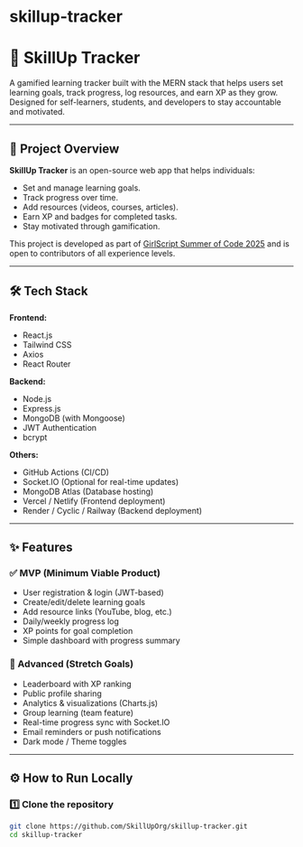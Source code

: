 # skillup-tracker

# 🧠 SkillUp Tracker

A gamified learning tracker built with the MERN stack that helps users set learning goals, track progress, log resources, and earn XP as they grow. Designed for self-learners, students, and developers to stay accountable and motivated.

---

## 🚀 Project Overview

**SkillUp Tracker** is an open-source web app that helps individuals:
- Set and manage learning goals.
- Track progress over time.
- Add resources (videos, courses, articles).
- Earn XP and badges for completed tasks.
- Stay motivated through gamification.

This project is developed as part of [GirlScript Summer of Code 2025](https://gssoc.girlscript.tech/) and is open to contributors of all experience levels.

---

## 🛠️ Tech Stack

**Frontend:**
- React.js
- Tailwind CSS
- Axios
- React Router

**Backend:**
- Node.js
- Express.js
- MongoDB (with Mongoose)
- JWT Authentication
- bcrypt

**Others:**
- GitHub Actions (CI/CD)
- Socket.IO (Optional for real-time updates)
- MongoDB Atlas (Database hosting)
- Vercel / Netlify (Frontend deployment)
- Render / Cyclic / Railway (Backend deployment)

---

## ✨ Features

### ✅ MVP (Minimum Viable Product)
- User registration & login (JWT-based)
- Create/edit/delete learning goals
- Add resource links (YouTube, blog, etc.)
- Daily/weekly progress log
- XP points for goal completion
- Simple dashboard with progress summary

### 🔄 Advanced (Stretch Goals)
- Leaderboard with XP ranking
- Public profile sharing
- Analytics & visualizations (Charts.js)
- Group learning (team feature)
- Real-time progress sync with Socket.IO
- Email reminders or push notifications
- Dark mode / Theme toggles

---

## ⚙️ How to Run Locally

### 1️⃣ Clone the repository
```bash
git clone https://github.com/SkillUpOrg/skillup-tracker.git
cd skillup-tracker
